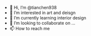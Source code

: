 - 👋 Hi, I’m @tianchen938
- 👀 I’m interested in art and deisgn
- 🌱 I’m currently learning interior design
- 💞️ I’m looking to collaborate on ...
- 📫 How to reach me 

<!---
tianchen938/tianchen938 is a ✨ special ✨ repository because its `README.md` (this file) appears on your GitHub profile.
You can click the Preview link to take a look at your changes.
--->
